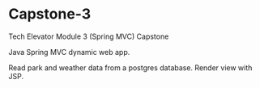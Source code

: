 # Capstone-3
Tech Elevator Module 3 (Spring MVC) Capstone

Java Spring MVC dynamic web app.

Read park and weather data from a postgres database.
Render view with JSP.
